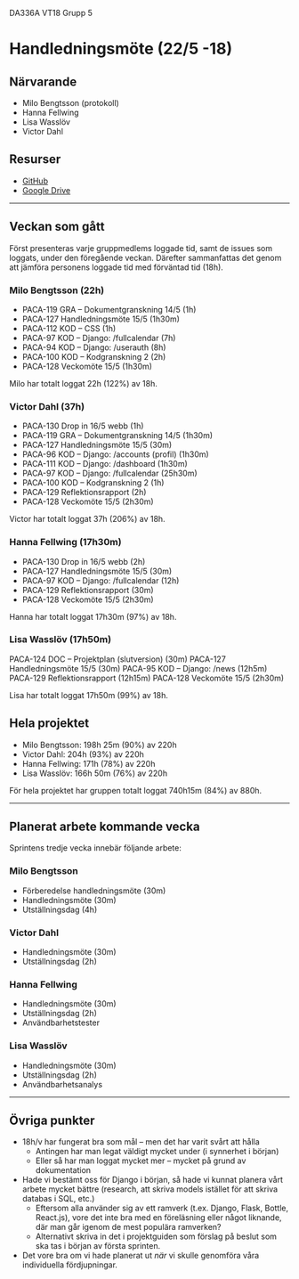 DA336A VT18
Grupp 5

# Handledningsmöte (22/5 -18)

## Närvarande
* Milo Bengtsson (protokoll)
* Hanna Fellwing
* Lisa Wasslöv
* Victor Dahl

## Resurser
* [GitHub](https://github.com/projectpaca/paca)
* [Google Drive](https://drive.google.com/drive/folders/1A4XK_FlGtjtoPnrWoc-HwR4RUzK5R1Vf?usp=sharing)

---

## Veckan som gått
Först presenteras varje gruppmedlems loggade tid, samt de issues som loggats, under den föregående veckan. Därefter sammanfattas det genom att jämföra personens loggade tid med förväntad tid (18h).

### Milo Bengtsson (22h)
* PACA-119 GRA – Dokumentgranskning 14/5 (1h)
* PACA-127 Handledningsmöte 15/5 (1h30m)
* PACA-112 KOD – CSS (1h)
* PACA-97 KOD – Django: /fullcalendar (7h)
* PACA-94 KOD – Django: /userauth (8h)
* PACA-100 KOD – Kodgranskning 2 (2h)
* PACA-128 Veckomöte 15/5 (1h30m)


Milo har totalt loggat 22h (122%) av 18h.

### Victor Dahl (37h)
* PACA-130 Drop in 16/5 webb (1h)
* PACA-119 GRA – Dokumentgranskning 14/5 (1h30m)
* PACA-127 Handledningsmöte 15/5 (30m)
* PACA-96 KOD – Django: /accounts (profil) (1h30m)
* PACA-111 KOD – Django: /dashboard (1h30m)
* PACA-97 KOD – Django: /fullcalendar (25h30m)
* PACA-100 KOD – Kodgranskning 2  (1h)
* PACA-129 Reflektionsrapport (2h)
* PACA-128 Veckomöte 15/5 (2h30m)


Victor har totalt loggat 37h (206%) av 18h.

### Hanna Fellwing (17h30m)
* PACA-130 Drop in 16/5 webb (2h)
* PACA-127 Handledningsmöte 15/5 (30m)
* PACA-97 KOD – Django: /fullcalendar (12h)
* PACA-129 Reflektionsrapport (30m)
* PACA-128 Veckomöte 15/5 (2h30m)

Hanna har totalt loggat 17h30m (97%) av 18h.

### Lisa Wasslöv (17h50m)
PACA-124 DOC – Projektplan (slutversion) (30m)
PACA-127 Handledningsmöte 15/5 (30m)
PACA-95 KOD – Django: /news (12h5m)
PACA-129 Reflektionsrapport (12h15m)
PACA-128 Veckomöte 15/5 (2h30m)

Lisa har totalt loggat 17h50m (99%) av 18h.

## Hela projektet

* Milo Bengtsson: 198h 25m (90%) av 220h
* Victor Dahl: 204h (93%) av 220h
* Hanna Fellwing: 171h (78%) av 220h
* Lisa Wasslöv: 166h 50m (76%) av 220h

För hela projektet har gruppen totalt loggat 740h15m (84%) av 880h.

--- 

## Planerat arbete kommande vecka
Sprintens tredje vecka innebär följande arbete:

### Milo Bengtsson
* Förberedelse handledningsmöte (30m)
* Handledningsmöte (30m)
* Utställningsdag (4h)

### Victor Dahl
* Handledningsmöte (30m)
* Utställningsdag (2h)

### Hanna Fellwing
* Handledningsmöte (30m)
* Utställningsdag (2h)
* Användbarhetstester

### Lisa Wasslöv
* Handledningsmöte (30m)
* Utställningsdag (2h)
* Användbarhetsanalys

---

## Övriga punkter
* 18h/v har fungerat bra som mål – men det har varit svårt att hålla
    - Antingen har man legat väldigt mycket under (i synnerhet i början)
    - Eller så har man loggat mycket mer – mycket på grund av dokumentation
* Hade vi bestämt oss för Django i början, så hade vi kunnat planera vårt arbete mycket bättre (research, att skriva models istället för att skriva databas i SQL, etc.)
    - Eftersom alla använder sig av ett ramverk (t.ex. Django, Flask, Bottle, React.js), vore det inte bra med en föreläsning eller något liknande, där man går igenom de mest populära ramverken? 
    - Alternativt skriva in det i projektguiden som förslag på beslut som ska tas i början av första sprinten.
* Det vore bra om vi hade planerat ut *när* vi skulle genomföra våra individuella fördjupningar.

 
